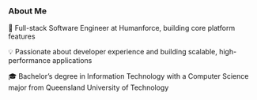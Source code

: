 ### About Me

🚀 Full-stack Software Engineer at Humanforce, building core platform features

💡 Passionate about developer experience and building scalable, high-performance applications

🎓 Bachelor’s degree in Information Technology with a Computer Science major from Queensland University of Technology
